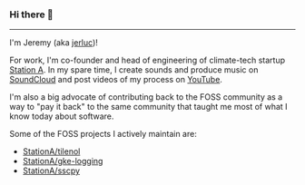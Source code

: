 ### Hi there 👋
---
I'm Jeremy (aka [jerluc](https://jerluc.com/))!

For work, I'm co-founder and head of engineering of climate-tech startup [Station A](https://github.com/StationA). In my spare time, I create sounds and produce music on [SoundCloud](https://soundcloud.com/jerluc) and post videos of my process on [YouTube](https://www.youtube.com/@jerluc).

I'm also a big advocate of contributing back to the FOSS community as a way to "pay it back" to the same community that taught me most of what I know today about software.

Some of the FOSS projects I actively maintain are:

- [StationA/tilenol](https://github.com/StationA/tilenol)
- [StationA/gke-logging](https://github.com/StationA/gke-logging)
- [StationA/sscpy](https://github.com/StationA/sscpy)

<!--
**jerluc/jerluc** is a ✨ _special_ ✨ repository because its `README.md` (this file) appears on your GitHub profile.

Here are some ideas to get you started:

- 🔭 I’m currently working on ...
- 🌱 I’m currently learning ...
- 👯 I’m looking to collaborate on ...
- 🤔 I’m looking for help with ...
- 💬 Ask me about ...
- 📫 How to reach me: ...
- 😄 Pronouns: ...
- ⚡ Fun fact: ...
-->
